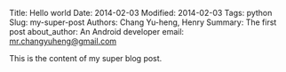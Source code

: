 Title: Hello world
Date: 2014-02-03
Modified: 2014-02-03
Tags: python
Slug: my-super-post
Authors: Chang Yu-heng, Henry
Summary: The first post
about_author: An Android developer
email: mr.changyuheng@gmail.com

This is the content of my super blog post.
